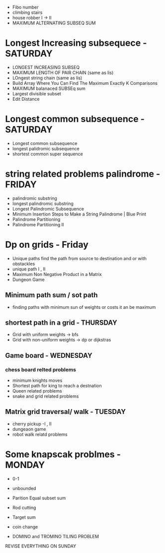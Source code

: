 - Fibo number
- climbing stairs
- house robber I -> II
- MAXIMUM ALTERNATING SUBSEQ SUM

# Longest Increasing subsequece - SATURDAY

- LONGEST INCREASING SUBSEQ
- MAXIMUM LENGTH OF PAIR CHAIN (same as lis)
- LOngest string chain (same as lis)
- Build Array Where You Can Find The Maximum Exactly K Comparisons
- MAXIMUM balanaced SUBSEq sum
- Largest divisible subset
- Edit Distance

# Longest common subsequence - SATURDAY
- Longest common subsequence
- longest palidromic subsequence
- shortest common super sequence

# string related problems palindrome - FRIDAY

- palindromic substring
- longest palindromic substring
- Longest Palindromic Subsequence
- Minimum Insertion Steps to Make a String Palindrome | Blue Print
- Palindrome Partitioning
- Palindrome Partitioning II

# Dp on grids -  Friday

- Unique paths find the path from source to destination and or with obstackles
- unique path I  ,  II
- Maximum Non Negative Product in a Matrix
- Dungeon Game

## Minimum path sum / sot path

- finding paths with minimum sun of weights or costs it an be maximum

## shortest path in a grid - THURSDAY

- Grid with uniform weights -> bfs
- Grid with non-uniform weights -> dp or dijkstras

## Game board - WEDNESDAY

### chess board relted problems

- minimum knights moves
- Shortest path for king to reach a destnation
- Queen related problems
- snake and grid related problems

## Matrix grid traversal/ walk - TUESDAY

- cherry pickup -I , II
- dungeaon game
- robot walk relatd problems

# Some knapscak problmes - MONDAY
- 0-1
- unbounded
- Parition Equal subset sum
- Rod cutting
- Target sum
- coin change 

- DOMINO and TROMINO TILING PROBLEM

REVISE EVERYTHING ON SUNDAY